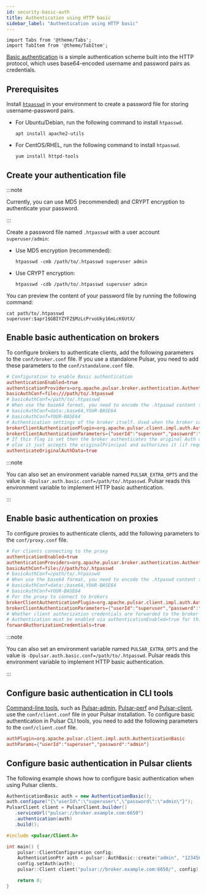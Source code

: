 ```yaml
---
id: security-basic-auth
title: Authentication using HTTP basic
sidebar_label: "Authentication using HTTP basic"
---
```


````mdx-code-block
import Tabs from '@theme/Tabs';
import TabItem from '@theme/TabItem';
````

[Basic authentication](https://en.wikipedia.org/wiki/Basic_access_authentication) is a simple authentication scheme built into the HTTP protocol, which uses base64-encoded username and password pairs as credentials.

## Prerequisites

Install [`htpasswd`](https://httpd.apache.org/docs/2.4/programs/htpasswd.html) in your environment to create a password file for storing username-password pairs.

* For Ubuntu/Debian, run the following command to install `htpasswd`.

   ```
   apt install apache2-utils
   ```

* For CentOS/RHEL, run the following command to install `htpasswd`.

   ```
   yum install httpd-tools
   ```

## Create your authentication file

:::note

Currently, you can use MD5 (recommended) and CRYPT encryption to authenticate your password.

:::

Create a password file named `.htpasswd` with a user account `superuser/admin`:
* Use MD5 encryption (recommended):

   ```
   htpasswd -cmb /path/to/.htpasswd superuser admin
   ```

* Use CRYPT encryption:

   ```
   htpasswd -cdb /path/to/.htpasswd superuser admin
   ```

You can preview the content of your password file by running the following command:

```
cat path/to/.htpasswd
superuser:$apr1$GBIYZYFZ$MzLcPrvoUky16mLcK6UtX/
```

## Enable basic authentication on brokers

To configure brokers to authenticate clients, add the following parameters to the `conf/broker.conf` file. If you use a standalone Pulsar, you need to add these parameters to the `conf/standalone.conf` file.

```conf
# Configuration to enable Basic authentication
authenticationEnabled=true
authenticationProviders=org.apache.pulsar.broker.authentication.AuthenticationProviderBasic
basicAuthConf=file:///path/to/.htpasswd
# basicAuthConf=/path/to/.htpasswd
# When use the base64 format, you need to encode the .htpaswd content to bas64
# basicAuthConf=data:;base64,YOUR-BASE64
# basicAuthConf=YOUR-BASE64
# Authentication settings of the broker itself. Used when the broker connects to other brokers, either in same or other clusters
brokerClientAuthenticationPlugin=org.apache.pulsar.client.impl.auth.AuthenticationBasic
brokerClientAuthenticationParameters={"userId":"superuser","password":"admin"}
# If this flag is set then the broker authenticates the original Auth data
# else it just accepts the originalPrincipal and authorizes it (if required).
authenticateOriginalAuthData=true
```

:::note

You can also set an environment variable named `PULSAR_EXTRA_OPTS` and the value is `-Dpulsar.auth.basic.conf=/path/to/.htpasswd`. Pulsar reads this environment variable to implement HTTP basic authentication.

:::

## Enable basic authentication on proxies

To configure proxies to authenticate clients, add the following parameters to the `conf/proxy.conf` file.

```conf
# For clients connecting to the proxy
authenticationEnabled=true
authenticationProviders=org.apache.pulsar.broker.authentication.AuthenticationProviderBasic
basicAuthConf=file:///path/to/.htpasswd
# basicAuthConf=/path/to/.htpasswd
# When use the base64 format, you need to encode the .htpaswd content to bas64
# basicAuthConf=data:;base64,YOUR-BASE64
# basicAuthConf=YOUR-BASE64
# For the proxy to connect to brokers
brokerClientAuthenticationPlugin=org.apache.pulsar.client.impl.auth.AuthenticationBasic
brokerClientAuthenticationParameters={"userId":"superuser","password":"admin"}
# Whether client authorization credentials are forwarded to the broker for re-authorization.
# Authentication must be enabled via authenticationEnabled=true for this to take effect.
forwardAuthorizationCredentials=true
```

:::note

You can also set an environment variable named `PULSAR_EXTRA_OPTS` and the value is `-Dpulsar.auth.basic.conf=/path/to/.htpasswd`. Pulsar reads this environment variable to implement HTTP basic authentication.

:::

## Configure basic authentication in CLI tools

[Command-line tools](reference-cli-tools.md), such as [Pulsar-admin](pathname:///reference/#/@pulsar:version_origin@/pulsar-admin/), [Pulsar-perf](pathname:///reference/#/@pulsar:version_origin@/pulsar-perf/) and [Pulsar-client](pathname:///reference/#/@pulsar:version_origin@/pulsar-client/), use the `conf/client.conf` file in your Pulsar installation. To configure basic authentication in Pulsar CLI tools, you need to add the following parameters to the `conf/client.conf` file.

```conf
authPlugin=org.apache.pulsar.client.impl.auth.AuthenticationBasic
authParams={"userId":"superuser","password":"admin"}
```


## Configure basic authentication in Pulsar clients

The following example shows how to configure basic authentication when using Pulsar clients.

<Tabs>
  <TabItem value="Java" label="Java" default>

   ```java
   AuthenticationBasic auth = new AuthenticationBasic();
   auth.configure("{\"userId\":\"superuser\",\"password\":\"admin\"}");
   PulsarClient client = PulsarClient.builder()
      .serviceUrl("pulsar://broker.example.com:6650")
      .authentication(auth)
      .build();
   ```

  </TabItem>
  <TabItem value="C++" label="C++" default>

   ```c++
   #include <pulsar/Client.h>

   int main() {
       pulsar::ClientConfiguration config;
       AuthenticationPtr auth = pulsar::AuthBasic::create("admin", "123456")
       config.setAuth(auth);
       pulsar::Client client("pulsar://broker.example.com:6650/", config);

       return 0;
   }
   ```

  </TabItem>
</Tabs>
